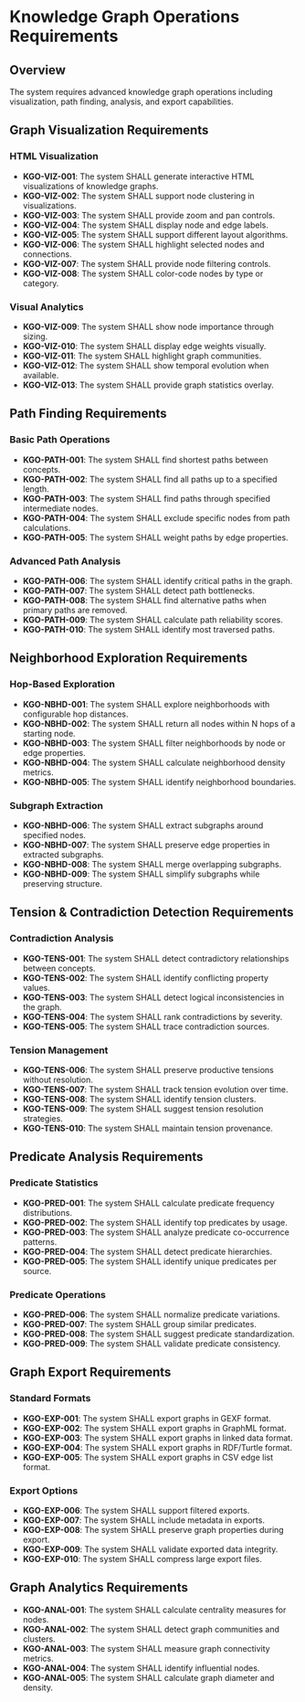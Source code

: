 # Knowledge Graph Operations Requirements

## Overview
The system requires advanced knowledge graph operations including visualization, path finding, analysis, and export capabilities.

## Graph Visualization Requirements

### HTML Visualization
- **KGO-VIZ-001**: The system SHALL generate interactive HTML visualizations of knowledge graphs.
- **KGO-VIZ-002**: The system SHALL support node clustering in visualizations.
- **KGO-VIZ-003**: The system SHALL provide zoom and pan controls.
- **KGO-VIZ-004**: The system SHALL display node and edge labels.
- **KGO-VIZ-005**: The system SHALL support different layout algorithms.
- **KGO-VIZ-006**: The system SHALL highlight selected nodes and connections.
- **KGO-VIZ-007**: The system SHALL provide node filtering controls.
- **KGO-VIZ-008**: The system SHALL color-code nodes by type or category.

### Visual Analytics
- **KGO-VIZ-009**: The system SHALL show node importance through sizing.
- **KGO-VIZ-010**: The system SHALL display edge weights visually.
- **KGO-VIZ-011**: The system SHALL highlight graph communities.
- **KGO-VIZ-012**: The system SHALL show temporal evolution when available.
- **KGO-VIZ-013**: The system SHALL provide graph statistics overlay.

## Path Finding Requirements

### Basic Path Operations
- **KGO-PATH-001**: The system SHALL find shortest paths between concepts.
- **KGO-PATH-002**: The system SHALL find all paths up to a specified length.
- **KGO-PATH-003**: The system SHALL find paths through specified intermediate nodes.
- **KGO-PATH-004**: The system SHALL exclude specific nodes from path calculations.
- **KGO-PATH-005**: The system SHALL weight paths by edge properties.

### Advanced Path Analysis
- **KGO-PATH-006**: The system SHALL identify critical paths in the graph.
- **KGO-PATH-007**: The system SHALL detect path bottlenecks.
- **KGO-PATH-008**: The system SHALL find alternative paths when primary paths are removed.
- **KGO-PATH-009**: The system SHALL calculate path reliability scores.
- **KGO-PATH-010**: The system SHALL identify most traversed paths.

## Neighborhood Exploration Requirements

### Hop-Based Exploration
- **KGO-NBHD-001**: The system SHALL explore neighborhoods with configurable hop distances.
- **KGO-NBHD-002**: The system SHALL return all nodes within N hops of a starting node.
- **KGO-NBHD-003**: The system SHALL filter neighborhoods by node or edge properties.
- **KGO-NBHD-004**: The system SHALL calculate neighborhood density metrics.
- **KGO-NBHD-005**: The system SHALL identify neighborhood boundaries.

### Subgraph Extraction
- **KGO-NBHD-006**: The system SHALL extract subgraphs around specified nodes.
- **KGO-NBHD-007**: The system SHALL preserve edge properties in extracted subgraphs.
- **KGO-NBHD-008**: The system SHALL merge overlapping subgraphs.
- **KGO-NBHD-009**: The system SHALL simplify subgraphs while preserving structure.

## Tension & Contradiction Detection Requirements

### Contradiction Analysis
- **KGO-TENS-001**: The system SHALL detect contradictory relationships between concepts.
- **KGO-TENS-002**: The system SHALL identify conflicting property values.
- **KGO-TENS-003**: The system SHALL detect logical inconsistencies in the graph.
- **KGO-TENS-004**: The system SHALL rank contradictions by severity.
- **KGO-TENS-005**: The system SHALL trace contradiction sources.

### Tension Management
- **KGO-TENS-006**: The system SHALL preserve productive tensions without resolution.
- **KGO-TENS-007**: The system SHALL track tension evolution over time.
- **KGO-TENS-008**: The system SHALL identify tension clusters.
- **KGO-TENS-009**: The system SHALL suggest tension resolution strategies.
- **KGO-TENS-010**: The system SHALL maintain tension provenance.

## Predicate Analysis Requirements

### Predicate Statistics
- **KGO-PRED-001**: The system SHALL calculate predicate frequency distributions.
- **KGO-PRED-002**: The system SHALL identify top predicates by usage.
- **KGO-PRED-003**: The system SHALL analyze predicate co-occurrence patterns.
- **KGO-PRED-004**: The system SHALL detect predicate hierarchies.
- **KGO-PRED-005**: The system SHALL identify unique predicates per source.

### Predicate Operations
- **KGO-PRED-006**: The system SHALL normalize predicate variations.
- **KGO-PRED-007**: The system SHALL group similar predicates.
- **KGO-PRED-008**: The system SHALL suggest predicate standardization.
- **KGO-PRED-009**: The system SHALL validate predicate consistency.

## Graph Export Requirements

### Standard Formats
- **KGO-EXP-001**: The system SHALL export graphs in GEXF format.
- **KGO-EXP-002**: The system SHALL export graphs in GraphML format.
- **KGO-EXP-003**: The system SHALL export graphs in linked data format.
- **KGO-EXP-004**: The system SHALL export graphs in RDF/Turtle format.
- **KGO-EXP-005**: The system SHALL export graphs in CSV edge list format.

### Export Options
- **KGO-EXP-006**: The system SHALL support filtered exports.
- **KGO-EXP-007**: The system SHALL include metadata in exports.
- **KGO-EXP-008**: The system SHALL preserve graph properties during export.
- **KGO-EXP-009**: The system SHALL validate exported data integrity.
- **KGO-EXP-010**: The system SHALL compress large export files.

## Graph Analytics Requirements

- **KGO-ANAL-001**: The system SHALL calculate centrality measures for nodes.
- **KGO-ANAL-002**: The system SHALL detect graph communities and clusters.
- **KGO-ANAL-003**: The system SHALL measure graph connectivity metrics.
- **KGO-ANAL-004**: The system SHALL identify influential nodes.
- **KGO-ANAL-005**: The system SHALL calculate graph diameter and density.